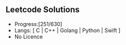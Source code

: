 ## Leetcode Solutions

* Progress:[251/630]
* Langs: [ C | C++ | Golang | Python | Swift ]
* No Licence


